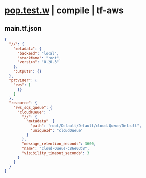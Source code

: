 # [pop.test.w](../../../../../../examples/tests/sdk_tests/queue/pop.test.w) | compile | tf-aws

## main.tf.json
```json
{
  "//": {
    "metadata": {
      "backend": "local",
      "stackName": "root",
      "version": "0.20.3"
    },
    "outputs": {}
  },
  "provider": {
    "aws": [
      {}
    ]
  },
  "resource": {
    "aws_sqs_queue": {
      "cloudQueue": {
        "//": {
          "metadata": {
            "path": "root/Default/Default/cloud.Queue/Default",
            "uniqueId": "cloudQueue"
          }
        },
        "message_retention_seconds": 3600,
        "name": "cloud-Queue-c86e03d8",
        "visibility_timeout_seconds": 3
      }
    }
  }
}
```


